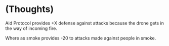 



# (Thoughts)

Aid Protocol provides +X defense against attacks because the drone gets in the way of incoming fire.

Where as smoke provides -20 to attacks made against people in smoke.